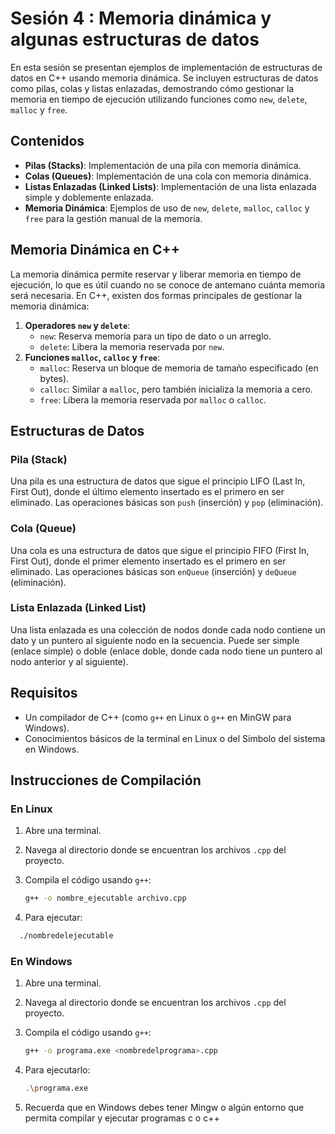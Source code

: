 # Sesión 4 : Memoria dinámica y algunas estructuras de datos

En esta sesión se presentan ejemplos de implementación de estructuras de datos en C++ usando memoria dinámica. Se incluyen estructuras de datos como pilas, colas y listas enlazadas, demostrando cómo gestionar la memoria en tiempo de ejecución utilizando funciones como `new`, `delete`, `malloc` y `free`.

## Contenidos

- **Pilas (Stacks)**: Implementación de una pila con memoria dinámica.
- **Colas (Queues)**: Implementación de una cola con memoria dinámica.
- **Listas Enlazadas (Linked Lists)**: Implementación de una lista enlazada simple y doblemente enlazada.
- **Memoria Dinámica**: Ejemplos de uso de `new`, `delete`, `malloc`, `calloc` y `free` para la gestión manual de la memoria.

## Memoria Dinámica en C++

La memoria dinámica permite reservar y liberar memoria en tiempo de ejecución, lo que es útil cuando no se conoce de antemano cuánta memoria será necesaria. En C++, existen dos formas principales de gestionar la memoria dinámica:

1. **Operadores `new` y `delete`**:
   - `new`: Reserva memoria para un tipo de dato o un arreglo.
   - `delete`: Libera la memoria reservada por `new`.
2. **Funciones `malloc`, `calloc` y `free`**:
   - `malloc`: Reserva un bloque de memoria de tamaño especificado (en bytes).
   - `calloc`: Similar a `malloc`, pero también inicializa la memoria a cero.
   - `free`: Libera la memoria reservada por `malloc` o `calloc`.

## Estructuras de Datos

### Pila (Stack)

Una pila es una estructura de datos que sigue el principio LIFO (Last In, First Out), donde el último elemento insertado es el primero en ser eliminado. Las operaciones básicas son `push` (inserción) y `pop` (eliminación).

### Cola (Queue)

Una cola es una estructura de datos que sigue el principio FIFO (First In, First Out), donde el primer elemento insertado es el primero en ser eliminado. Las operaciones básicas son `enQueue` (inserción) y `deQueue` (eliminación).

### Lista Enlazada (Linked List)

Una lista enlazada es una colección de nodos donde cada nodo contiene un dato y un puntero al siguiente nodo en la secuencia. Puede ser simple (enlace simple) o doble (enlace doble, donde cada nodo tiene un puntero al nodo anterior y al siguiente).

## Requisitos

- Un compilador de C++ (como `g++` en Linux o `g++` en MinGW para Windows).
- Conocimientos básicos de la terminal en Linux o del Símbolo del sistema en Windows.

## Instrucciones de Compilación

### En Linux

1. Abre una terminal.
2. Navega al directorio donde se encuentran los archivos `.cpp` del proyecto.
3. Compila el código usando `g++`:

   ```bash
   g++ -o nombre_ejecutable archivo.cpp
   ```

4. Para ejecutar:

```bash
  ./nombredelejecutable
```

### En Windows

1. Abre una terminal.
2. Navega al directorio donde se encuentran los archivos `.cpp` del proyecto.
3. Compila el código usando `g++`:
   ```bash
   g++ -o programa.exe <nombredelprograma>.cpp
   ```
4. Para ejecutarlo:

   ```bash
   .\programa.exe
   ```

5. Recuerda que en Windows debes tener Mingw o algún entorno que permita compilar y ejecutar programas c o c++
